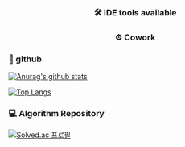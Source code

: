 <div align="center"> 
  
<!-- ![header](https://capsule-render.vercel.app/api?type=waving&color=gradient&text=%20WooHyeoung%20%20&height=300&fontSize=80)

 -->
### 🛠 IDE tools available
<p>

</p>
  
### ⚙️ Cowork
<p>

</p>  

</div>

### 🌱 github
[![Anurag's github stats](https://github-readme-stats.vercel.app/api?username=woohyeoung&theme=react)](https://github.com/anuraghazra/github-readme-stats)

[![Top Langs](https://github-readme-stats.vercel.app/api/top-langs/?username=woohyeoung&theme=dark&show_icons=true&title_color=DADADA&icon_color=DADADA&layout=compact)](https://github.com/anuraghazra/github-readme-stats)

### 💻 Algorithm Repository 
[![Solved.ac 프로필](http://mazassumnida.wtf/api/v2/generate_badge?boj=xxxz1108)](https://solved.ac/xxxz1108) <br/>


<!--
**woohyeoung/woohyeoung** is a ✨ _special_ ✨ repository because its `README.md` (this file) appears on your GitHub profile.

Here are some ideas to get you started:

- 🔭 I’m currently working on ...
- 🌱 I’m currently learning ...
- 👯 I’m looking to collaborate on ...
- 🤔 I’m looking for help with ...
- 💬 Ask me about ...
- 📫 How to reach me: ...
- 😄 Pronouns: ...
- ⚡ Fun fact: ...
-->
